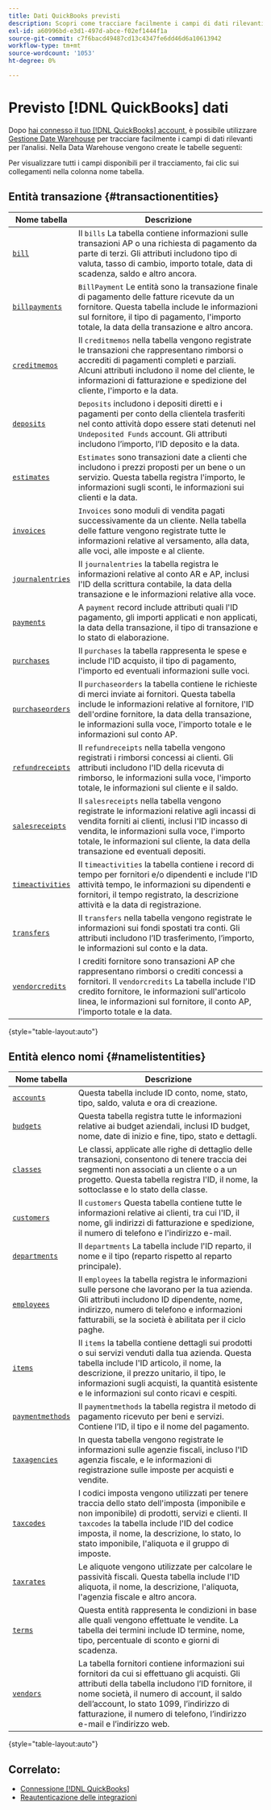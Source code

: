 ```yaml
---
title: Dati QuickBooks previsti
description: Scopri come tracciare facilmente i campi di dati rilevanti per l’analisi.
exl-id: a60996bd-e3d1-497d-abce-f02ef1444f1a
source-git-commit: c7f6bacd49487cd13c4347fe6dd46d6a10613942
workflow-type: tm+mt
source-wordcount: '1053'
ht-degree: 0%

---
```


# Previsto [!DNL QuickBooks] dati

Dopo [hai connesso il tuo [!DNL QuickBooks] account](../../../data-analyst/importing-data/integrations/quickbooks.md), è possibile utilizzare [Gestione Date Warehouse](../../../data-analyst/data-warehouse-mgr/tour-dwm.md) per tracciare facilmente i campi di dati rilevanti per l’analisi. Nella Data Warehouse vengono create le tabelle seguenti:

Per visualizzare tutti i campi disponibili per il tracciamento, fai clic sui collegamenti nella colonna nome tabella.

## Entità transazione {#transactionentities}

| **Nome tabella** | **Descrizione** |
|-----|-----|
| [`bill`](https://developer.intuit.com/app/developer/qbo/docs/api/accounting/all-entities/Bill) | Il `bills` La tabella contiene informazioni sulle transazioni AP o una richiesta di pagamento da parte di terzi. Gli attributi includono tipo di valuta, tasso di cambio, importo totale, data di scadenza, saldo e altro ancora. |
| [`billpayments`](https://developer.intuit.com/app/developer/qbo/docs/api/accounting/all-entities/BillPayment) | `BillPayment` Le entità sono la transazione finale di pagamento delle fatture ricevute da un fornitore. Questa tabella include le informazioni sul fornitore, il tipo di pagamento, l&#39;importo totale, la data della transazione e altro ancora. |
| [`creditmemos`](https://developer.intuit.com/app/developer/qbo/docs/api/accounting/all-entities/CreditMemo) | Il `creditmemos` nella tabella vengono registrate le transazioni che rappresentano rimborsi o accrediti di pagamenti completi e parziali. Alcuni attributi includono il nome del cliente, le informazioni di fatturazione e spedizione del cliente, l&#39;importo e la data. |
| [`deposits`](https://developer.intuit.com/app/developer/qbo/docs/api/accounting/all-entities/Deposit) | `Deposits` includono i depositi diretti e i pagamenti per conto della clientela trasferiti nel conto attività dopo essere stati detenuti nel `Undeposited Funds` account. Gli attributi includono l’importo, l’ID deposito e la data. |
| [`estimates`](https://developer.intuit.com/app/developer/qbo/docs/api/accounting/all-entities/Estimate) | `Estimates` sono transazioni date a clienti che includono i prezzi proposti per un bene o un servizio. Questa tabella registra l&#39;importo, le informazioni sugli sconti, le informazioni sui clienti e la data. |
| [`invoices`](https://developer.intuit.com/app/developer/qbo/docs/api/accounting/all-entities/Invoice) | `Invoices` sono moduli di vendita pagati successivamente da un cliente. Nella tabella delle fatture vengono registrate tutte le informazioni relative al versamento, alla data, alle voci, alle imposte e al cliente. |
| [`journalentries`](https://developer.intuit.com/app/developer/qbo/docs/api/accounting/all-entities/JournalEntry) | Il `journalentries` la tabella registra le informazioni relative al conto AR e AP, inclusi l&#39;ID della scrittura contabile, la data della transazione e le informazioni relative alla voce. |
| [`payments`](https://developer.intuit.com/app/developer/qbo/docs/api/accounting/all-entities/Payment) | A `payment` record include attributi quali l&#39;ID pagamento, gli importi applicati e non applicati, la data della transazione, il tipo di transazione e lo stato di elaborazione. |
| [`purchases`](https://developer.intuit.com/app/developer/qbo/docs/api/accounting/all-entities/Purchase) | Il `purchases` la tabella rappresenta le spese e include l&#39;ID acquisto, il tipo di pagamento, l&#39;importo ed eventuali informazioni sulle voci. |
| [`purchaseorders`](https://developer.intuit.com/app/developer/qbo/docs/api/accounting/all-entities/PurchaseOrder) | Il `purchaseorders` la tabella contiene le richieste di merci inviate ai fornitori. Questa tabella include le informazioni relative al fornitore, l&#39;ID dell&#39;ordine fornitore, la data della transazione, le informazioni sulla voce, l&#39;importo totale e le informazioni sul conto AP. |
| [`refundreceipts`](https://developer.intuit.com/app/developer/qbo/docs/api/accounting/all-entities/RefundReceipt) | Il `refundreceipts` nella tabella vengono registrati i rimborsi concessi ai clienti. Gli attributi includono l&#39;ID della ricevuta di rimborso, le informazioni sulla voce, l&#39;importo totale, le informazioni sul cliente e il saldo. |
| [`salesreceipts`](https://developer.intuit.com/app/developer/qbo/docs/api/accounting/all-entities/SalesReceipt) | Il `salesreceipts` nella tabella vengono registrate le informazioni relative agli incassi di vendita forniti ai clienti, inclusi l&#39;ID incasso di vendita, le informazioni sulla voce, l&#39;importo totale, le informazioni sul cliente, la data della transazione ed eventuali depositi. |
| [`timeactivities`](https://developer.intuit.com/app/developer/qbo/docs/api/accounting/all-entities/TimeActivity) | Il `timeactivities` la tabella contiene i record di tempo per fornitori e/o dipendenti e include l&#39;ID attività tempo, le informazioni su dipendenti e fornitori, il tempo registrato, la descrizione attività e la data di registrazione. |
| [`transfers`](https://developer.intuit.com/app/developer/qbo/docs/api/accounting/all-entities/Transfer) | Il `transfers` nella tabella vengono registrate le informazioni sui fondi spostati tra conti. Gli attributi includono l’ID trasferimento, l’importo, le informazioni sul conto e la data. |
| [`vendorcredits`](https://developer.intuit.com/app/developer/qbo/docs/api/accounting/all-entities/VendorCredit) | I crediti fornitore sono transazioni AP che rappresentano rimborsi o crediti concessi a fornitori. Il `vendorcredits` La tabella include l&#39;ID credito fornitore, le informazioni sull&#39;articolo linea, le informazioni sul fornitore, il conto AP, l&#39;importo totale e la data. |

{style="table-layout:auto"}

## Entità elenco nomi {#namelistentities}

| **Nome tabella** | **Descrizione** |
|-----|-----|
| [`accounts`](https://developer.intuit.com/app/developer/qbo/docs/api/accounting/all-entities/Account) | Questa tabella include ID conto, nome, stato, tipo, saldo, valuta e ora di creazione. |
| [`budgets`](https://developer.intuit.com/app/developer/qbo/docs/api/accounting/all-entities/Budget) | Questa tabella registra tutte le informazioni relative ai budget aziendali, inclusi ID budget, nome, date di inizio e fine, tipo, stato e dettagli. |
| [`classes`](https://developer.intuit.com/app/developer/qbo/docs/api/accounting/all-entities/Class) | Le classi, applicate alle righe di dettaglio delle transazioni, consentono di tenere traccia dei segmenti non associati a un cliente o a un progetto. Questa tabella registra l&#39;ID, il nome, la sottoclasse e lo stato della classe. |
| [`customers`](https://developer.intuit.com/app/developer/qbo/docs/api/accounting/all-entities/Customer) | Il `customers` Questa tabella contiene tutte le informazioni relative ai clienti, tra cui l&#39;ID, il nome, gli indirizzi di fatturazione e spedizione, il numero di telefono e l&#39;indirizzo e-mail. |
| [`departments`](https://developer.intuit.com/app/developer/qbo/docs/api/accounting/all-entities/Department) | Il `departments` La tabella include l&#39;ID reparto, il nome e il tipo (reparto rispetto al reparto principale). |
| [`employees`](https://developer.intuit.com/app/developer/qbo/docs/api/accounting/all-entities/Employee) | Il `employees` la tabella registra le informazioni sulle persone che lavorano per la tua azienda. Gli attributi includono ID dipendente, nome, indirizzo, numero di telefono e informazioni fatturabili, se la società è abilitata per il ciclo paghe. |
| [`items`](https://developer.intuit.com/app/developer/qbo/docs/api/accounting/all-entities/Item) | Il `items` la tabella contiene dettagli sui prodotti o sui servizi venduti dalla tua azienda. Questa tabella include l&#39;ID articolo, il nome, la descrizione, il prezzo unitario, il tipo, le informazioni sugli acquisti, la quantità esistente e le informazioni sul conto ricavi e cespiti. |
| [`paymentmethods`](https://developer.intuit.com/app/developer/qbo/docs/api/accounting/all-entities/PaymentMethod) | Il `paymentmethods` la tabella registra il metodo di pagamento ricevuto per beni e servizi. Contiene l’ID, il tipo e il nome del pagamento. |
| [`taxagencies`](https://developer.intuit.com/app/developer/qbo/docs/api/accounting/all-entities/TaxAgency) | In questa tabella vengono registrate le informazioni sulle agenzie fiscali, incluso l&#39;ID agenzia fiscale, e le informazioni di registrazione sulle imposte per acquisti e vendite. |
| [`taxcodes`](https://developer.intuit.com/app/developer/qbo/docs/api/accounting/all-entities/TaxCode) | I codici imposta vengono utilizzati per tenere traccia dello stato dell&#39;imposta (imponibile e non imponibile) di prodotti, servizi e clienti. Il `taxcodes` la tabella include l&#39;ID del codice imposta, il nome, la descrizione, lo stato, lo stato imponibile, l&#39;aliquota e il gruppo di imposte. |
| [`taxrates`](https://developer.intuit.com/app/developer/qbo/docs/api/accounting/all-entities/TaxRate) | Le aliquote vengono utilizzate per calcolare le passività fiscali. Questa tabella include l&#39;ID aliquota, il nome, la descrizione, l&#39;aliquota, l&#39;agenzia fiscale e altro ancora. |
| [`terms`](https://developer.intuit.com/app/developer/qbo/docs/api/accounting/all-entities/Term) | Questa entità rappresenta le condizioni in base alle quali vengono effettuate le vendite. La tabella dei termini include ID termine, nome, tipo, percentuale di sconto e giorni di scadenza. |
| [`vendors`](https://developer.intuit.com/app/developer/qbo/docs/api/accounting/all-entities/Vendor) | La tabella fornitori contiene informazioni sui fornitori da cui si effettuano gli acquisti. Gli attributi della tabella includono l’ID fornitore, il nome società, il numero di account, il saldo dell’account, lo stato 1099, l’indirizzo di fatturazione, il numero di telefono, l’indirizzo e-mail e l’indirizzo web. |

{style="table-layout:auto"}

## Correlato:

* [Connessione [!DNL QuickBooks]](../integrations/quickbooks.md)
* [Reautenticazione delle integrazioni](https://experienceleague.adobe.com/docs/commerce-knowledge-base/kb/how-to/mbi-reauthenticating-integrations.html)
